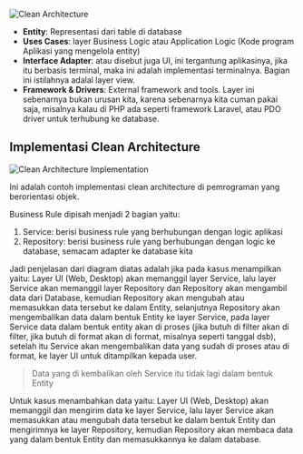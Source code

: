 ![Clean Architecture](https://ik.imagekit.io/rezafikkri/clean-architecture.png?updatedAt=1733885279600)

- **Entity**: Representasi dari table di database
- **Uses Cases**: layer Business Logic atau Application Logic (Kode program Aplikasi yang mengelola entity)
- **Interface Adapter**: atau disebut juga UI, ini tergantung aplikasinya, jika itu berbasis terminal, maka ini adalah implementasi terminalnya. Bagian ini istilahnya adalal layer view.
- **Framework & Drivers**: External framework and tools. Layer ini sebenarnya bukan urusan kita, karena sebenarnya kita cuman pakai saja, misalnya kalau di PHP ada seperti framework Laravel, atau PDO driver untuk terhubung ke database.

## Implementasi Clean Architecture

![Clean Architecture Implementation](https://ik.imagekit.io/rezafikkri/clean-architecture-implementation.png?updatedAt=1733886659757)

Ini adalah contoh implementasi clean architecture di pemrograman yang berorientasi objek.

Business Rule dipisah menjadi 2 bagian yaitu:
1. Service: berisi business rule yang berhubungan dengan logic aplikasi
2. Repository: berisi business rule yang berhubungan dengan logic ke database, semacam adapter ke database kita

Jadi penjelasan dari diagram diatas adalah jika pada kasus menampilkan yaitu:
Layer UI (Web, Desktop) akan memanggil layer Service, lalu layer Service akan memanggil layer Repository dan Repository akan mengambil data dari Database, kemudian Repository akan mengubah atau memasukkan data tersebut ke dalam Entity, selanjutnya Repository akan mengembalikan data dalam bentuk Entity ke layer Service, pada layer Service data dalam bentuk entity akan di proses (jika butuh di filter akan di filter, jika butuh di format akan di format, misalnya seperti tanggal dsb), setelah itu Service akan mengembalikan data yang sudah di proses atau di format, ke layer UI untuk ditampilkan kepada user.

> Data yang di kembalikan oleh Service itu tidak lagi dalam bentuk Entity

Untuk kasus menambahkan data yaitu:
Layer UI (Web, Desktop) akan memanggil dan mengirim data ke layer Service, lalu layer Service akan memasukkan atau mengubah data tersebut ke dalam bentuk Entity dan mengirimnya ke layer Repository, kemudian Repository akan membaca data yang dalam bentuk Entity dan memasukkannya ke dalam database.